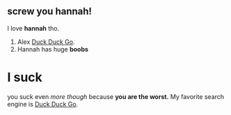 ## screw you hannah!

I love **hannah** tho.

1. Alex [Duck Duck Go](https://duckduckgo.com).
2. Hannah has huge **boobs**

# I suck

you suck even *more though*
because **you are the worst.**
My favorite search engine is [Duck Duck Go](https://duckduckgo.com).